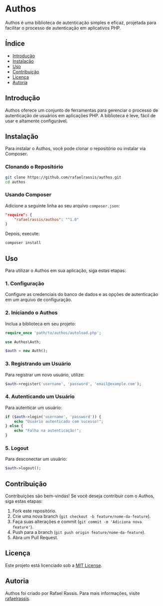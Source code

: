 # Authos

Authos é uma biblioteca de autenticação simples e eficaz, projetada para facilitar o processo de autenticação em aplicativos PHP.

## Índice

- [Introdução](#introdução)
- [Instalação](#instalação)
- [Uso](#uso)
- [Contribuição](#contribuição)
- [Licença](#licença)
- [Autoria](#autoria)

## Introdução

Authos oferece um conjunto de ferramentas para gerenciar o processo de autenticação de usuários em aplicações PHP. A biblioteca é leve, fácil de usar e altamente configurável.

## Instalação

Para instalar o Authos, você pode clonar o repositório ou instalar via Composer.

### Clonando o Repositório

```bash
git clone https://github.com/rafaelrassis/authos.git
cd authos
```

### Usando Composer

Adicione a seguinte linha ao seu arquivo `composer.json`:

```json
"require": {
    "rafaelrassis/authos": "^1.0"
}
```

Depois, execute:

```bash
composer install
```

## Uso

Para utilizar o Authos em sua aplicação, siga estas etapas:

### 1. Configuração

Configure as credenciais do banco de dados e as opções de autenticação em um arquivo de configuração.

### 2. Iniciando o Authos

Inclua a biblioteca em seu projeto:

```php
require_once 'path/to/authos/autoload.php';

use Authos\Auth;

$auth = new Auth();
```

### 3. Registrando um Usuário

Para registrar um novo usuário, utilize:

```php
$auth->register('username', 'password', 'email@example.com');
```

### 4. Autenticando um Usuário

Para autenticar um usuário:

```php
if ($auth->login('username', 'password')) {
    echo "Usuário autenticado com sucesso!";
} else {
    echo "Falha na autenticação!";
}
```

### 5. Logout

Para desconectar um usuário:

```php
$auth->logout();
```

## Contribuição

Contribuições são bem-vindas! Se você deseja contribuir com o Authos, siga estas etapas:

1. Fork este repositório.
2. Crie uma nova branch (`git checkout -b feature/nome-da-feature`).
3. Faça suas alterações e commit (`git commit -m 'Adiciona nova feature'`).
4. Push para a branch (`git push origin feature/nome-da-feature`).
5. Abra um Pull Request.

## Licença

Este projeto está licenciado sob a [MIT License](LICENSE).

## Autoria

Authos foi criado por Rafael Rassis. Para mais informações, visite [rafaelrassis](https://github.com/rafaelrassis).
